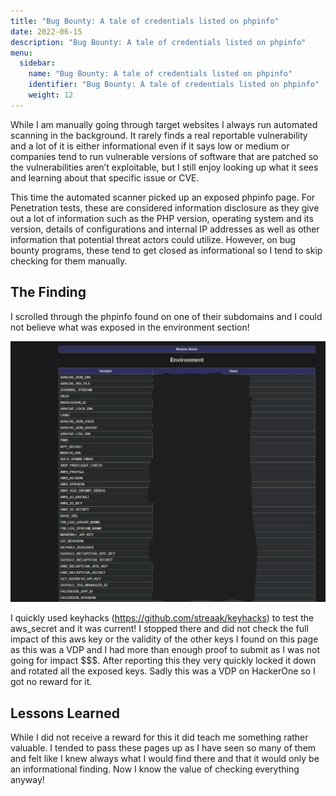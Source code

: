 ```yaml
---
title: "Bug Bounty: A tale of credentials listed on phpinfo"
date: 2022-06-15
description: "Bug Bounty: A tale of credentials listed on phpinfo"
menu:
  sidebar:
    name: "Bug Bounty: A tale of credentials listed on phpinfo"
    identifier: "Bug Bounty: A tale of credentials listed on phpinfo"
    weight: 12
---
```


While I am manually going through target websites I always run automated scanning in the background. It rarely finds a real reportable vulnerability and a lot of it is either informational even if it says low or medium or companies tend to run vulnerable versions of software that are patched so the vulnerabilities aren’t exploitable, but I still enjoy looking up what it sees and learning about that specific issue or CVE.

This time the automated scanner picked up an exposed phpinfo page. For Penetration tests, these are considered information disclosure as they give out a lot of information such as the PHP version, operating system and its version, details of configurations and internal IP addresses as well as other information that potential threat actors could utilize. However, on bug bounty programs, these tend to get closed as informational so I tend to skip checking for them manually.

## The Finding

I scrolled through the phpinfo found on one of their subdomains and I could not believe what was exposed in the environment section!

![secrets](secrets-redacted.jpg)

I quickly used keyhacks (https://github.com/streaak/keyhacks) to test the aws_secret and it was current! I stopped there and did not check the full impact of this aws key or the validity of the other keys I found on this page as this was a VDP and I had more than enough proof to submit as I was not going for impact $$$. After reporting this they very quickly locked it down and rotated all the exposed keys. Sadly this was a VDP on HackerOne so I got no reward for it.

## Lessons Learned

While I did not receive a reward for this it did teach me something rather valuable. I tended to pass these pages up as I have seen so many of them and felt like I knew always what I would find there and that it would only be an informational finding. Now I know the value of checking everything anyway!
